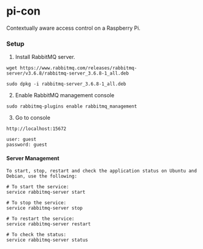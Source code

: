 # pi-con
Contextually aware access control on a Raspberry Pi.

### Setup

1. Install RabbitMQ server.

```
wget https://www.rabbitmq.com/releases/rabbitmq-server/v3.6.8/rabbitmq-server_3.6.8-1_all.deb

sudo dpkg -i rabbitmq-server_3.6.8-1_all.deb
```

2. Enable RabbitMQ management console

```
sudo rabbitmq-plugins enable rabbitmq_management
```

3. Go to console

```
http://localhost:15672

user: guest
password: guest
```

#### Server Management

```
To start, stop, restart and check the application status on Ubuntu and Debian, use the following:

# To start the service:
service rabbitmq-server start

# To stop the service:
service rabbitmq-server stop

# To restart the service:
service rabbitmq-server restart

# To check the status:
service rabbitmq-server status
```
